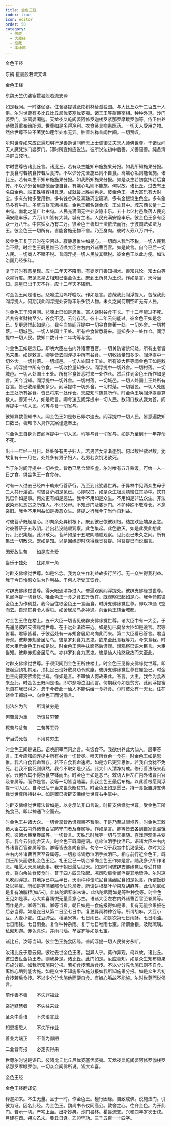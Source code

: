 ```yaml
---
title: 金色王经
index: true
icon: editor
order: 50
category:
  - 佛藏
  - 大藏经
  - 经藏
  - 本缘部
---
```


  金色王经  

东魏 瞿昙般若流支译  

金色王经  

东魏天竺优婆塞瞿昙般若流支译  

如是我闻。一时婆伽婆。住舍婆提城祇陀树林给孤独园。与大比丘众千二百五十人俱。尔时世尊有多比丘比丘尼优婆塞优婆夷。诸王王等群臣宰相。种种外道。沙门婆罗门。波离婆阇迦。天龙夜叉乾闼婆阿修罗迦楼罗紧那罗摩睺罗伽等。侍卫供养恭敬尊重奉给所须。世尊如是多得净利。衣食卧具病患医药。一切天人受用之物。然佛世尊不染不著犹如莲华处水无异。胜善名称普闻世间。一切赞叹。  

尔时世尊如来应正遍知明行足善逝世间解无上士调御丈夫天人师佛世尊。于诸世间天人魔梵沙门婆罗门。知时所宜如应说法。彼所说法初中后善。义善语善。纯备清净鲜白梵行。  

尔时世尊告诸比丘言。诸比丘。若有众生能知布施施果分报。如我所知施果分报。于食食时若初食抟若后食抟。不以少分先舍施已则不自食。离嫉心垢则能舍施。诸比丘。若有众生不知布施施果分报。如我所知施果分报。如是众生若初食抟若后食抟。不以少分舍用施他而便自食。有嫉心垢则不能施。何以故。诸比丘。过去有王名曰金色。端正殊特容相具足。成就最上胜妙色身。彼金色王。极大富乐有大财宝。多有杂物多受用物。多有钱谷珠及真珠珂宝珊瑚。多有金银饶生色金。多有象马多有牛群。多草马群充满栏厩。金色王都名饶金城。王处其中。城东西长量十二由旬。南北之量广七由旬。人民充满间无空处安隐丰乐。五十七亿村邑聚落人民充满安隐丰乐。六万山川皆有大城。城有主者。人民充满安隐丰乐。彼金色王多有臣众一万八千。中宫婇女乃有二万。彼金色王善知王法依法而行。于彼国法如法为王。彼金色王一切所有。皆能舍施无物不舍。乃至身肉。彼时人寿八万四千。  

彼金色王复于异时在空闲处。寂静思惟生如是心。一切商人我当不税。一切人民我当不赋。时金色王既思惟已诏唤大臣左右内外诸曹百官。如是敕言。自今已后一切人民。一切商人不赋不税。普阎浮提一切人民放其赋税。彼金色王以此方便。如法治国乃经多年。  

复于异时有恶星现。应十二年天不降雨。有婆罗门善知相术。善知咒论。知太白等众星行度。既见恶星占相知已诣金色王。既到王所具为王说。作如是言。天今当知。恶星已出于天不祥。应十二年天不降雨。  

时金色王闻是语已。悲啼泣泪呜呼嗟叹。作如是言。苦哉我此阎浮提人。苦哉我此阎浮提人。何期我此阎浮提处安隐丰乐多饶人物。未久之间何期空旷无有人民。  

时金色王于须臾间。悲啼止已如是思惟。富人饶财谷食丰长。于十二年能过不死。若贫穷者财物至少。谷食不足。云何存活。彼十二年云何能过。彼金色王如是念已。复更思惟起如是心。我今当集阎浮提中一切谷食聚著一处。一切外舍。一切村落。一切城邑。一切人处国土王处。所有谷食皆悉将来。量知多少一处作仓。阎浮提中一切人民。数知口数计十二年均等与食。  

时金色王如是念已。即唤大臣左右内外诸曹百官。一切关防诸禁伺处。所有主者皆悉来集。如是敕言。卿等皆去阎浮提中所有谷食。一切收捡量知多少。阎浮提中一切外舍。一切村落。一切城邑。一切人处国土王处。所有彼大臣等闻金色王如是敕已。阎浮提中所有谷食。一切收捡量知多少。阎浮提中一切外舍。一切村落。一切城邑。一切人处国土王处。所有谷食皆悉将来一处作仓。然后往到金色王所作如是言。天今当知。阎浮提中一切外舍。一切村落。一切城邑。一切人处国土王处所有谷食。皆已收聚量知多少。阎浮提中一切外舍。一切村落。一切城邑。一切人处国土王处所有谷食。皆已将来一处作仓。天应知时随意所作。时金色王唤阎浮提善算数人。善知书人。如是敕言。卿今速去阎浮提中一切人民。数知口数从我为首。阎浮提中一切人民。均等与食一切省与。  

彼知算数善知书人。闻金色王如是敕已即尔速去。阎浮提中一切人民。皆悉遍数知口数已。善知书人具作文案谨送奉王。  

时金色王自身为首阎浮提中一切人民。均等与食一切省与。如是乃至到十一年存命不死。  

出十一年经一月日。处处多有男子妇人。若男若女渐渐患饥。何以故谷欲尽故。犹故复有十一月在。处处多有男子妇人。若男若女饥渴欲死。  

当于尔时阎浮提中一切谷食。皆悉已尽仓皆空虚。尔时唯有五升熟饭。可给一人一日之食。供金色王一食食在。  

时有一人过去已经四十劫来行菩萨行。乃至到此娑婆世界。于异林中见两众生母子二人共行淫欲。时彼菩萨如是见已。心即叹曰。如是众生极恶烦恼住其胁中。饮其乳已作如是事。何处更有如是恶法。我今不用如是众生。不用如是非法众生。非法欲染邪见恶贪之所覆人。不识父母。不知沙门及婆罗门。不护种姓不敬尊长。不念亲旧。我今不用利益如是极恶众生。菩提之行我今宁当作自利益。  

时彼菩萨既起是心。即向余处异树根下。既到彼已依彼树根。结加趺坐端身正念。时彼菩萨于五取阴。若出若没随顺观察。此色集起。此色散灭。如是此受此想此行。此识集起。此识散灭。菩萨如是于五取阴随顺观察。见此没已未久之间。所有集法一切散灭。既如是知。以是因缘即时获得缘觉菩提。得菩提已而说偈言。  

因爱故生苦　　如是应舍爱  

当乐于独处　　犹如犀一角  

时辟支佛缘觉世尊。如是忆念。我为众生作利益故多行苦行。无一众生得我利益。我于今日怜愍众生为作利益。于何人所受其饮食。  

时辟支佛缘觉世尊。得天眼通清净过人。普遍观察阎浮提处。彼辟支佛缘觉世尊。见阎浮提一切食尽。唯金色王一食之食五升饭在。既观察已起如是心。我今怜愍彼金色王为作利益。我今当往取金色王一食而食。时辟支佛缘觉世尊。即以神通飞空而去。自现其身令人得见。如舍居尼鸟身神通。向金色王饶金城都。  

时金色王住在楼上。五千大臣一切皆见彼辟支佛缘觉世尊。诸大臣中有一大臣。于先遥见彼辟支佛缘觉世尊。在于远处渐欲来近。如是见已向余大臣如是说言。君等皆看。君等皆看。于彼远处有一赤翅舍居尼鸟向此而来。第二大臣看已答言。君当谛观。彼非赤翅舍居尼鸟。彼是罗刹食力恶鬼。欲来至此食我等力。今来食我。时彼大臣示金色王作如是说。时金色王两手抹面然后谛观。谛观察已语大臣言。大臣当知。彼非赤翅舍居尼鸟。亦非罗刹食力恶鬼。彼是仙人怜愍我故而来至此。  

时辟支佛缘觉世尊。于须臾间到金色王所住楼上。时金色王见辟支佛缘觉世尊。即便起迎顶礼其足。顶礼足已设好敷具劝令就座。彼辟支佛缘觉世尊在座坐已。时金色王向辟支佛缘觉世尊。作如是言。不审仙人何故来此。答言。大王。我今为食故来至此。时金色王既闻是语。即尔悲啼泣泪而言。何期我今如是贫穷。此阎浮提富乐自在我已得之。忽于今者此一仙人不能供给一食好食。尔时彼处有一天女。住在饶金王都城中。向金色王而说偈言。  

何法名为苦　　所谓贫穷是  

何苦最为重　　所谓贫穷苦  

死苦与贫苦　　二苦等无异  

宁当受死苦　　不用贫穷生  

时金色王闻是说已。诏唤厨宰而问之言。有饭食不。我欲供养此大仙人。厨宰答言。王今应知阎浮提中所有谷食一切皆尽。唯天所食余一食在。时金色王如是思惟。我若自食我命暂存。若不自食我命速尽。如是念已更异思惟。若我自食犹不免死。若我不食死则俱然。我今不取如是少活。此大仙人清净持戒。修行善法既来我家。云何令其不得饭食空钵而出。时金色王如是念已。敕语大臣左右内外诸曹百官及眷属等。而作是言。汝等一切皆当随喜。此我金色王最后布施。以此善根愿阎浮提一切人民。自今已后于当来世永断贫穷。时金色王如是愿已。持一食饭置辟支佛缘觉世尊所持钵中。如是置已授辟支佛缘觉世尊右手掌中。  

时辟支佛缘觉世尊法皆如是。以身示法非口言说。时辟支佛缘觉世尊。受金色王所施食已。即以神通飞空而去。  

时金色王并诸大众。一切合掌皆悉谛观目不暂瞬。于是乃至过眼境界。时金色王敕诸大臣左右内外诸曹百官防守门者及眷属等。作如是言。卿等皆去各到自家饥渴饿死。彼诸大臣至眷属等。一切皆言。天胜乐时我等一切与天相随。喜戏游观俱共受乐。我今云何能舍天去。时金色王既闻是语。悲啼泣泪手抆泪已。语诸大臣左右内外诸曹百官眷属等言。卿等皆去各向自家。勿令一切于我宫中饥渴饿死。尔时大臣左右内外诸曹百官至眷属等。一切悲啼皆悉泣泪手抆泪已。相与前行近金色王。既到王所头面敬礼金色王足。礼王足已一切合掌向金色王作如是言。随我多少所作诸恶。唯愿大天忍我此事。我于朝日最后见天。如是时间彼辟支佛缘觉世尊受其施食。将向余处食彼食时。普于四方四云轮起。凉风吹扇令阎浮提其地皆净。尔时凉风吹阎浮提。其地净已中后半日。天雨种种佉陀尼食蒲阇尼食如是色食。所谓饭麨及以熟豆。雨如是等蒲阇那食佉陀尼者。所谓饼根茎叶华果及胡麻等。此佉陀尼如是复有油脂粔[如/米]。此佉陀尼稻米末饼。此佉陀尼雨如是等种种食等。时金色王见如是事。心大欢喜踊悦无量善意心生。语诸大臣左右内外诸曹百官至眷属等。而作是言。卿等当看。卿等当看。朝日如是一食施报得如是果。复有无量余果报在后必当得。如是讫日从第二日至七日中。复更异雨种种谷等。所谓胡麻。大豆小豆。大麦小麦。江豆豍豆。稻梁米等。七日雨已。如是次第七日雨酥。七日雨油。七日雨钱。七日雨叠。复作种种杂雨。复于七日唯雨七宝。所谓金银。及毗琉璃。私颇知迦。赤色真珠。并雨马瑙。牟娑罗等如是七宝。  

诸比丘。汝等当知。彼金色王施食因缘。普阎浮提一切人民贫穷永断。  

汝诸比丘于意云何。彼过去世金色王者。岂异人乎。莫作异观。何以故。诸比丘。彼过去世金色王者。则我身是。诸比丘。此门如是。汝应善知。如是众生知布施果布施分报。如我所知施果分报。若初食抟若后食抟。不以少分先舍施已则不自食。离嫉心垢则能舍施。如是众生不知施果布施分报如我所知施果分报。如是众生若初食抟若后食抟。不以少分分舍施他而便自食。有嫉心垢故不能施。尔时世尊而说偈言。  

前作善不善　　不失罪福业  

亲近黠慧者　　不失往来业  

圣众中善语　　不失语言业  

知恩报恩人　　不失所作业  

善业为端正　　不善为鄙陋  

二业皆有报　　必定实得果  

世尊尔时说是语已。彼诸比丘比丘尼优婆塞优婆夷。天龙夜叉乾闼婆阿修罗伽楼罗紧那罗摩睺罗伽。一切众会闻佛所说。皆大欢喜。  

金色王经  

金色王经翻译记  

释迦如来。本生无量。且于一时。作金色王。檀行因缘。自致成佛。说施法门。引彼为证。因名此经。为金色王。魏尚书令仪同高公。敦舍之心。往齐金色。为开此门。普示一切。严宅上面。出斯妙典。沙门昙林。瞿昙流支。兴和四年岁次壬戌。月建在酉。朔次乙未。癸丑日译。乙卯毕功。三千五百一十四字。  
